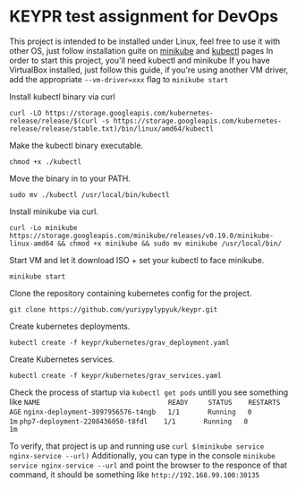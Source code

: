# KEYPR test assignment for DevOps


This project is intended to be installed under Linux, feel free to use it with other OS, just follow installation guite on [minikube](https://github.com/kubernetes/minikube/releases) and [kubectl](https://kubernetes.io/docs/tasks/tools/install-kubectl/) pages
In order to start this project, you'll need kubectl and minikube
If you have VirtualBox installed, just follow this guide, if you're using another VM driver, add the appropriate `--vm-driver=xxx` flag to `minikube start`


Install kubectl binary via curl

`curl -LO https://storage.googleapis.com/kubernetes-release/release/$(curl -s https://storage.googleapis.com/kubernetes-release/release/stable.txt)/bin/linux/amd64/kubectl`

Make the kubectl binary executable.

`chmod +x ./kubectl`

Move the binary in to your PATH.

`sudo mv ./kubectl /usr/local/bin/kubectl`


Install minikube via curl.

`curl -Lo minikube https://storage.googleapis.com/minikube/releases/v0.19.0/minikube-linux-amd64 && chmod +x minikube && sudo mv minikube /usr/local/bin/`

Start VM and let it download ISO + set your kubectl to face minikube.

`minikube start`

Clone the repository containing kubernetes config for the project.

`git clone https://github.com/yuriypylypyuk/keypr.git`

Create kubernetes deployments.

`kubectl create -f keypr/kubernetes/grav_deployment.yaml`

Create Kubernetes services.

`kubectl create -f keypr/kubernetes/grav_services.yaml`

Check the process of startup via `kubectl get pods` untill you see something like 
`NAME                                READY     STATUS    RESTARTS   AGE`
`nginx-deployment-3097956576-t4ngb   1/1       Running   0          1m`
`php7-deployment-2208436050-t8fdl    1/1       Running   0          1m`

To verify, that project is up and running use `curl $(minikube service nginx-service --url)`
Additionally, you can type in the console `minikube service nginx-service --url` and point the browser to the responce of that command, it should be something like `http://192.168.99.100:30135`
